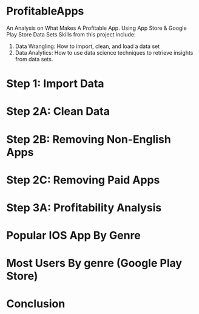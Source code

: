 # ProfitableApps
An Analysis on What Makes A Profitable App. Using App Store & Google Play Store Data Sets
Skills from this project include:
1. Data Wrangling: How to import, clean, and load a data set
2. Data Analytics: How to use data science techniques to retrieve insights from data sets. 

# Step 1: Import Data
# Step 2A: Clean Data 
# Step 2B: Removing Non-English Apps
# Step 2C: Removing Paid Apps
# Step 3A: Profitability Analysis 
# Popular IOS App By Genre 
# Most Users By genre (Google Play Store)
# Conclusion 
